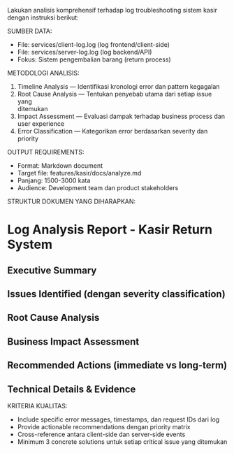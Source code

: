 Lakukan analisis komprehensif terhadap log troubleshooting sistem kasir  
 dengan instruksi berikut:

SUMBER DATA:

- File: services/client-log.log (log frontend/client-side)
- File: services/server-log.log (log backend/API)
- Fokus: Sistem pengembalian barang (return process)

METODOLOGI ANALISIS:

1. Timeline Analysis — Identifikasi kronologi error dan pattern
   kegagalan
2. Root Cause Analysis — Tentukan penyebab utama dari setiap issue yang  
   ditemukan
3. Impact Assessment — Evaluasi dampak terhadap business process dan  
   user experience
4. Error Classification — Kategorikan error berdasarkan severity dan  
   priority

OUTPUT REQUIREMENTS:

- Format: Markdown document
- Target file: features/kasir/docs/analyze.md
- Panjang: 1500-3000 kata
- Audience: Development team dan product stakeholders

STRUKTUR DOKUMEN YANG DIHARAPKAN:

# Log Analysis Report - Kasir Return System

## Executive Summary

## Issues Identified (dengan severity classification)

## Root Cause Analysis

## Business Impact Assessment

## Recommended Actions (immediate vs long-term)

## Technical Details & Evidence

KRITERIA KUALITAS:

- Include specific error messages, timestamps, dan request IDs dari log
- Provide actionable recommendations dengan priority matrix
- Cross-reference antara client-side dan server-side events
- Minimum 3 concrete solutions untuk setiap critical issue yang
  ditemukan


